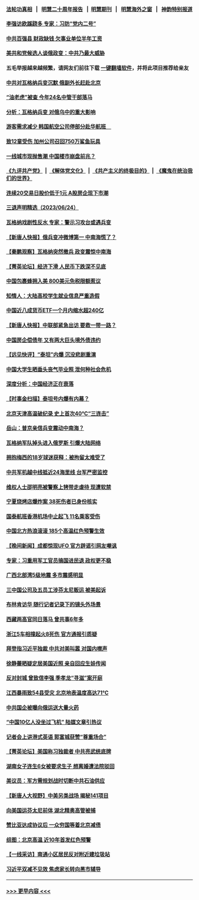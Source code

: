 #### [法轮功真相](https://github.com/gfw-breaker/truth/blob/master/README.md?t=0) &nbsp;&nbsp;|&nbsp;&nbsp; [明慧二十周年报告](https://github.com/gfw-breaker/mh-reports/blob/master/README.md?t=0) &nbsp;&nbsp;|&nbsp;&nbsp;[明慧期刊](https://github.com/gfw-breaker/mh-qikan) &nbsp;&nbsp;|&nbsp;&nbsp; [明慧海外之窗](https://github.com/gfw-breaker/mh-news/blob/master/README.md?t=0) &nbsp;&nbsp;|&nbsp;&nbsp; [神韵特别报道](https://github.com/gfw-breaker/mh-news/blob/master/shenyun.md?t=0)
#### [李强访欧蹊跷多 专家：习防“党内二号”](../pages/nsc413/n14022356.md?t=06260043) 
#### [中共百强县 财政缺钱 欠事业单位半年工资](../pages/nsc413/n14022347.md?t=06260043) 
#### [美共和党候选人谈俄政变：中共乃最大威胁](../pages/nsc413/n14022409.md?t=06260043) 
#### 五毛举报越来越频繁，请网友们前往下载 [一键翻墙软件](https://github.com/gfw-breaker/ssr-accounts)，并将此项目推荐给亲友
#### [中共对瓦格纳兵变沉默 俄副外长赶赴北京](../pages/nsc413/n14022353.md?t=06260043) 
#### [“油老虎”被查 今年24名中管干部落马](../pages/nsc413/n14022352.md?t=06260043) 
#### [分析：瓦格纳兵变 对俄乌中的重大影响](../pages/nsc413/n14022346.md?t=06260043) 
#### [游客需求减少 韩国航空公司停部分赴华航班　](../pages/nsc413/n14022292.md?t=06260043) 
#### [致12童受伤 加州公司召回750万鲨鱼玩具](../pages/nsc413/n14022320.md?t=06260043) 
#### [一线城市现抛售潮 中国楼市崩盘前兆？](../pages/nsc413/n14022165.md?t=06260043) 
#### [《九评共产党》](https://github.com/begood0513/9ping.md/blob/master/README.md) &nbsp;|&nbsp; [《解体党文化》](../../../../jtdwh.md/blob/master/README.md)  &nbsp;|&nbsp; [《共产主义的终极目的》](../../../../gczydzjmd.md/blob/master/README.md) &nbsp;|&nbsp; [《魔鬼在统治我们的世界》](../../../../mgztzwmdsj.md/blob/master/README.md) 
#### [连续20交易日股价低于1元 A股房企现下市潮](../pages/nsc413/n14022288.md?t=06260043) 
#### [三退声明精选（2023/06/24）](../pages/nsc413/n14022301.md?t=06260043) 
#### [瓦格纳戏剧性反水 专家：警示习攻台或遇兵变](../pages/nsc413/n14022227.md?t=06260043) 
#### [【新唐人快报】俄兵变冲微博第一 中南海慌了？](../pages/nsc413/n14022291.md?t=06260043) 
#### [【秦鹏观察】瓦格纳突然撤兵 政变震惊中南海](../pages/nsc413/n14022229.md?t=06260043) 
#### [【菁英论坛】经济下滑 人民币下跌深不见底](../pages/nsc413/n14022210.md?t=06260043) 
#### [中国包裹蜂拥入美 800美元免税限额惹议](../pages/nsc413/n14022207.md?t=06260043) 
#### [知情人：大陆高校学生就业信息严重造假](../pages/nsc413/n14022188.md?t=06260043) 
#### [中国近八成货币ETF一个月内缩水超240亿](../pages/nsc413/n14022208.md?t=06260043) 
#### [【新唐人快报】中联部紧急出访 要救一带一路？](../pages/nsc413/n14022198.md?t=06260043) 
#### [中国房企偿债年 又有两大巨头境外债违约](../pages/nsc413/n14022204.md?t=06260043) 
#### [【远见快评】“泰坦”内爆 沉没悲剧重演](../pages/nsc413/n14022191.md?t=06260043) 
#### [中国大学生晒垂头丧气毕业照 泄何种社会危机](../pages/nsc413/n14022172.md?t=06260043) 
#### [深度分析：中国经济正在衰落](../pages/nsc413/n14022086.md?t=06260043) 
#### [【时事金扫描】泰坦号内爆有内幕？](../pages/nsc413/n14022124.md?t=06260043) 
#### [北京天津高温破纪录 史上首次40℃“三连击”](../pages/nsc413/n14021979.md?t=06260043) 
#### [岳山：普京亲信兵变震动中南海？](../pages/nsc413/n14022079.md?t=06260043) 
#### [瓦格纳军队掉头进入俄罗斯 引爆大陆网络](../pages/nsc413/n14022011.md?t=06260043) 
#### [拥抱梅西的18岁球迷获释：被拘留太难受了](../pages/nsc413/n14021889.md?t=06260043) 
#### [中共军机越中线抵近24海里线 台军严密监控](../pages/nsc413/n14021919.md?t=06260043) 
#### [维权人士邵明亮被警察上铐带走虐待 现遭软禁](../pages/nsc413/n14021977.md?t=06260043) 
#### [宁夏烧烤店爆炸案 38死伤者已身份核实](../pages/nsc413/n14022004.md?t=06260043) 
#### [国泰航班香港机场中止起飞 11名乘客受伤](../pages/nsc413/n14021982.md?t=06260043) 
#### [中国北方热浪滚滚 185个高温红色预警生效](../pages/nsc413/n14021971.md?t=06260043) 
#### [【晚间新闻】成都惊现UFO 官方辟谣引网友嘲讽](../pages/nsc413/n14021949.md?t=06260043) 
#### [专家：习重用军工官员搞国进民退 政权更不稳](../pages/nsc413/n14021841.md?t=06260043) 
#### [广西北部湾5级地震 多市震感明显](../pages/nsc413/n14021934.md?t=06260043) 
#### [三中国公司及五员工涉芬太尼贩运 被美起诉](../pages/nsc413/n14021865.md?t=06260043) 
#### [布林肯访华 随行记者记录下的镜头外场景](../pages/nsc413/n14021834.md?t=06260043) 
#### [西藏两高官同日落马 曾共事6年多](../pages/nsc413/n14021859.md?t=06260043) 
#### [浙江5车相撞起火8死伤 官方通报引质疑](../pages/nsc413/n14021844.md?t=06260043) 
#### [拜登指习近平独裁 中共对美叫嚣 对国内噤声](../pages/nsc413/n14021706.md?t=06260043) 
#### [徐静蕾晒疑定居美国近照 亲自回应生娃传闻](../pages/nsc413/n14021766.md?t=06260043) 
#### [反对封城 曾致信李强 季孝龙“寻滋”案开庭](../pages/nsc413/n14021798.md?t=06260043) 
#### [江西暴雨致54县受灾 北京地表温度高达71℃](../pages/nsc413/n14021771.md?t=06260043) 
#### [中共国企被曝向俄运送大量火药](../pages/nsc413/n14021756.md?t=06260043) 
#### [“中国10亿人没坐过飞机” 陆媒文章引热议](../pages/nsc413/n14021755.md?t=06260043) 
#### [记者会上讲港式英语 郭富城获赞“尊重场合”](../pages/nsc413/n14021703.md?t=06260043) 
#### [【菁英论坛】美国称习独裁者 中共亮武统底牌](../pages/nsc413/n14021749.md?t=06260043) 
#### [湖南女子连生6女被要求生子 想离婚遭法院驳回](../pages/nsc413/n14021718.md?t=06260043) 
#### [美议员：军方需规划战时切断中共石油供应](../pages/nsc413/n14021633.md?t=06260043) 
#### [【新唐人大视野】中美另类战场 揭秘141项目](../pages/nsc413/n14021701.md?t=06260043) 
#### [向美国运芬太尼前体 湖北精奥高管被捕](../pages/nsc413/n14021709.md?t=06260043) 
#### [赞比亚达成协议后 一众穷国等着北京减债](../pages/nsc413/n14021694.md?t=06260043) 
#### [组图：北京高温 近10年首发红色预警](../pages/nsc413/n14021651.md?t=06260043) 
#### [【一线采访】南通小区居民反对附近建垃圾站](../pages/nsc413/n14021690.md?t=06260043) 
#### [习近平双减不见效 焦虑家长转向黑市辅导](../pages/nsc413/n14021686.md?t=06260043) 

----
#### [ >>> 更早内容 <<< ](../indexes/nsc413-earlier.md)
